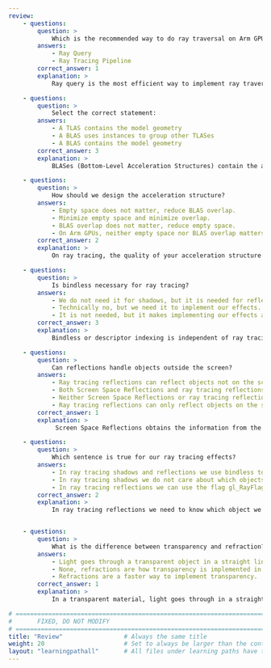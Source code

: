 ```yaml
---
review:
    - questions:
        question: >
            Which is the recommended way to do ray traversal on Arm GPUs?
        answers:
            - Ray Query
            - Ray Tracing Pipeline
        correct_answer: 1
        explanation: >
            Ray query is the most efficient way to implement ray traversal on Arm GPUs.

    - questions:
        question: >
            Select the correct statement:
        answers:
            - A TLAS contains the model geometry
            - A BLAS uses instances to group other TLASes
            - A BLAS contains the model geometry
        correct_answer: 3
        explanation: >
            BLASes (Bottom-Level Acceleration Structures) contain the actual geometry data, usually as triangles. TLASes (Top-Level Accelerations Structures) contain other BLASes and use instances to group and link them with other properties.

    - questions:
        question: >
            How should we design the acceleration structure?
        answers:
            - Empty space does not matter, reduce BLAS overlap.
            - Minimize empty space and minimize overlap.
            - BLAS overlap does not matter, reduce empty space.
            - On Arm GPUs, neither empty space nor BLAS overlap matters.
        correct_answer: 2
        explanation: >
            On ray tracing, the quality of your acceleration structure can have a huge performance impact. Try to reduce overlap across BLASes and reduce empty space inside a BLAS as much as possible.

    - questions:
        question: >
            Is bindless necessary for ray tracing?
        answers:
            - We do not need it for shadows, but it is needed for reflections and refractions.
            - Technically no, but we need it to implement our effects.
            - It is not needed, but it makes implementing our effects a lot easier.
        correct_answer: 3
        explanation: >
            Bindless or descriptor indexing is independent of ray tracing. It is possible to implement our ray tracing effects without using it, however it will make it very easy and simple to access the data of the intercepted objects. This helps a lot when implementing reflections and refractions.

    - questions:
        question: >
            Can reflections handle objects outside the screen?
        answers:
            - Ray tracing reflections can reflect objects not on the screen but Screen Space Reflections can only reflect objects on the screen.
            - Both Screen Space Reflections and ray tracing reflections can reflect objects not on the screen.
            - Neither Screen Space Reflections or ray tracing reflections can reflect objects on the screen.
            - Ray tracing reflections can only reflect objects on the screen but Screen Space Reflections can reflect objects not on the screen.
        correct_answer: 1
        explanation: >
             Screen Space Reflections obtains the information from the G-buffer so it can only reflect object currently on the screen. Ray tracing reflections offer better quality since they can handle any object in the acceleration structure, including objects not on the screen.

    - questions:
        question: >
            Which sentence is true for our ray tracing effects?
        answers:
            - In ray tracing shadows and reflections we use bindless to retrieve the material of the intercepted object and illuminate it.
            - In ray tracing shadows we do not care about which objects we hit, only whether we hit an object or not.
            - In ray tracing reflections we can use the flag gl_RayFlagsTerminateOnFirstHitEXT.
        correct_answer: 2
        explanation: >
            In ray tracing reflections we need to know which object we are hitting to retrieve its material and illuminate it. In ray tracing shadows we do not care which exact object we hit, just whether we hit an object at all. This allows us to enable the gl_RayFlagsTerminateOnFirstHitEXT optimization for shadows but not for reflections.


    - questions:
        question: >
            What is the difference between transparency and refraction?
        answers:
            - Light goes through a transparent object in a straight line, but refractions bend the light.
            - None, refractions are how transparency is implemented in ray tracing.
            - Refractions are a faster way to implement transparency.
        correct_answer: 1
        explanation: >
            In a transparent material, light goes through in a straight line, so light rays enter and exit the material in the same direction. Refractions bend the light inside the object, so the ray exits the object in a different direction. We can use refractions to simulate ray tracing transparency, however there are simpler, more efficient ways.

# ================================================================================
#       FIXED, DO NOT MODIFY
# ================================================================================
title: "Review"                 # Always the same title
weight: 20                      # Set to always be larger than the content in this path
layout: "learningpathall"       # All files under learning paths have this same wrapper
---
```

